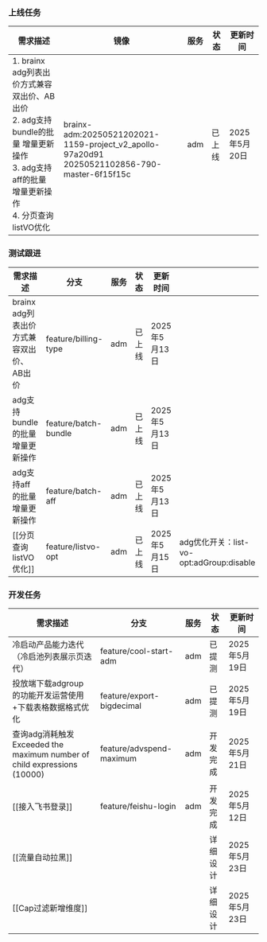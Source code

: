 ### 上线任务

| 需求描述                                                                                                  | 镜像                                                                                                  | 服务  | 状态  | 更新时间       |
| ----------------------------------------------------------------------------------------------------- | --------------------------------------------------------------------------------------------------- | --- | --- | ---------- |
| 1. brainx adg列表出价方式兼容双出价、AB出价<br>2. adg支持bundle的批量 增量更新操作<br>3. adg支持aff的批量 增量更新操作<br>4. 分页查询listVO优化 | <br>brainx-adm:20250521202021-1159-project_v2_apollo-97a20d91<br>20250521102856-790-master-6f15f15c | adm | 已上线 | 2025年5月20日 |


### 测试跟进
| 需求描述                       | 分支                   | 服务  | 状态  | 更新时间       |                                     |
| -------------------------- | -------------------- | --- | --- | ---------- | ----------------------------------- |
| brainx adg列表出价方式兼容双出价、AB出价 | feature/billing-type | adm | 已上线 | 2025年5月13日 |                                     |
| adg支持bundle的批量 增量更新操作      | feature/batch-bundle | adm | 已上线 | 2025年5月13日 |                                     |
| adg支持aff的批量 增量更新操作         | feature/batch-aff    | adm | 已上线 | 2025年5月13日 |                                     |
| [[分页查询listVO优化]]           | feature/listvo-opt   | adm | 已上线 | 2025年5月15日 | adg优化开关：list-vo-opt:adGroup:disable |


### 开发任务
| 需求描述                                                              | 分支                        | 服务  | 状态   | 更新时间           |
| ----------------------------------------------------------------- | ------------------------- | --- | ---- | -------------- |
| 冷启动产品能力迭代（冷启池列表展示页迭代）                                             | feature/cool-start-adm    | adm | 已提测  | 2025年5月19日     |
| 投放端下载adgroup 的功能开发运营使用+下载表格数据格式优化                                 | feature/export-bigdecimal | adm | 已提测  | 2025年5月19日     |
| 查询adg消耗触发Exceeded the maximum number of child expressions (10000) | feature/advspend-maximum  | adm | 开发完成 | 2025年5月21日     |
| [[接入飞书登录]]                                                        | feature/feishu-login      | adm | 开发完成 | 2025年5月12日<br> |
| [[流量自动拉黑]]                                                        |                           |     | 详细设计 | 2025年5月23日     |
| [[Cap过滤新增维度]]                                                     |                           |     | 详细设计 | 2025年5月23日     |

